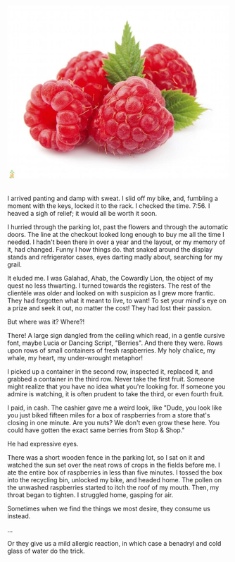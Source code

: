 <!---
--- !Metadata
slug: raspberries
title: Raspberries
description: It's about a box of raspberries
show_on_home_page: True
filename: Raspberry
--->

###### ![four raspberries](assets/raspberries.jpg)

I arrived panting and damp with sweat. I slid off my bike, and, fumbling a moment with the keys, locked it to the rack. I checked the time. 7:56. I heaved a sigh of relief; it would all be worth it soon.

I hurried through the parking lot, past the flowers and through the automatic doors. The line at the checkout looked long enough to buy me all the time I needed. I hadn't been there in over a year and the layout, or my memory of it, had changed. Funny I how things do. that snaked around the display stands and refrigerator cases, eyes darting madly about, searching for my grail.

It eluded me. I was Galahad, Ahab, the Cowardly Lion, the object of my quest no less thwarting. I turned towards the registers. The rest of the clientèle was older and looked on with suspicion as I grew more frantic. They had forgotten what it meant to live, to want! To set your mind's eye on a prize and seek it out, no matter the cost! They had lost their passion.

But where was it? Where?!

There! A large sign dangled from the ceiling which read, in a gentle cursive font, maybe Lucia or Dancing Script, "Berries". And there they were. Rows upon rows of small containers of fresh raspberries. My holy chalice, my whale, my heart, my under-wrought metaphor!

I picked up a container in the second row, inspected it, replaced it, and grabbed a container in the third row. Never take the first fruit. Someone might realize that you have no idea what you're looking for. If someone you admire is watching, it is often prudent to take the third, or even fourth fruit.

I paid, in cash. The cashier gave me a weird look, like "Dude, you look like you just biked fifteen miles for a box of raspberries from a store that's closing in one minute. Are you nuts? We don't even grow these here. You could have gotten the exact same berries from Stop & Shop."

He had expressive eyes.

There was a short wooden fence in the parking lot, so I sat on it and watched the sun set over the neat rows of crops in the fields before me. I ate the entire box of raspberries in less than five minutes. I tossed the box into the recycling bin, unlocked my bike, and headed home. The pollen on the unwashed raspberries started to itch the roof of my mouth. Then, my throat began to tighten. I struggled home, gasping for air.

Sometimes when we find the things we most desire, they consume us instead.

...


Or they give us a mild allergic reaction, in which case a benadryl and cold glass of water do the trick.
